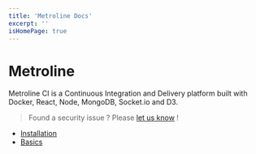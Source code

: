 ```yaml
---
title: 'Metroline Docs'
excerpt: ''
isHomePage: true
---
```


# Metroline

Metroline CI is a Continuous Integration and Delivery platform built with Docker, React, Node, MongoDB, Socket.io and D3.

> Found a security issue ? Please [let us know](https://github.com/metroline/metroline-server/security/advisories/new) !

- [Installation](docs/core/installation.md)
- [Basics](docs/ci-configuration/basics.md)

